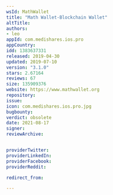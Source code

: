 ```yaml
---
wsId: MathWallet
title: "Math Wallet-Blockchain Wallet"
altTitle: 
authors:
- leo
appId: com.medishares.ios.pro
appCountry: 
idd: 1383637331
released: 2019-04-30
updated: 2019-07-10
version: "3.1.0"
stars: 2.67164
reviews: 67
size: 135909376
website: https://www.mathwallet.org
repository: 
issue: 
icon: com.medishares.ios.pro.jpg
bugbounty: 
verdict: obsolete
date: 2021-08-17
signer: 
reviewArchive:


providerTwitter: 
providerLinkedIn: 
providerFacebook: 
providerReddit: 

redirect_from:

---
```


